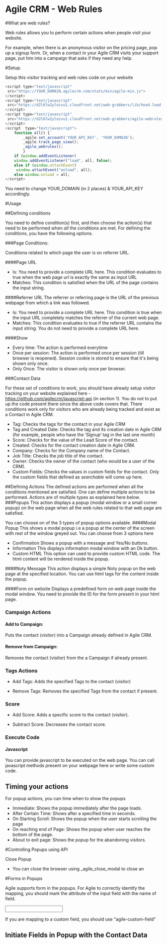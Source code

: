 Agile CRM - Web Rules
===================
#What are web rules?

Web rules allows you to perform certain actions when people visit your website. 

For example, when there is an anonymous visitor on the pricing page, pop up a signup form. Or, when a contact in your Agile CRM visits your support page, put him into a campaign that asks if they need any help.

#Setup.

Setup this visitor tracking and web rules code on your website 

```javascript
<script type="text/javascript"
 src="https://YOUR_DOMAIN.agilecrm.com/stats/min/agile-min.js"> 
</script>
<script type="text/javascript"
 src="https://d2l6lw2yloivu1.cloudfront.net/web-grabbers/lib/head.load.min.js">
</script> 
<script type="text/javascript"
 src="https://d2l6lw2yloivu1.cloudfront.net/web-grabbers/agile-webrules.js">
</script>
<script  type="text/javascript">
    function all() {
        _agile.set_account('YOUR_API_KEY', 'YOUR_DOMAIN');
        _agile.track_page_view();
        _agile_webrules();
        }
    if (window.addEventListener) 
    window.addEventListener("load", all, false);
    else if (window.attachEvent)
     window.attachEvent("onload", all);
    else window.onload = all;
</script>
```
You need to change  YOUR_DOMAIN (in 2 places) & YOUR_API_KEY accordingly. 



#Usage

##Defining conditions

You need to define condition(s) first, and then choose the action(s) that need to be performed when *all* the conditions are met. 
For defining the conditions, you have the following options.

###Page Conditions:

Conditions related to which page the user is on referrer URL.

####Page URL
- Is: You need to provide a complete URL here. This condition evaluates to true when the web page url is exactly the same as input URL
- Matches: This condition is satisfied when the URL of the page contains the input string.

####Referrer URL
The referrer or referring page is the URL of the previous webpage from which a link was followed.
- Is: You need to provide a complete URL here. This condition is true when the input URL completely matches the referrer of the current web page.
- Matches: This condition evaluates to true if the referrer URL contains the input string. You do not need to provide a complete URL here. 

####Show
- Every time: The action is performed everytime
- Once per session: The action is performed once per session (till browser is reopened). Session cookie is stored to ensure that it's being shown only once. 
- Only Once: The visitor is shown only once per browser.

###Contact Data

For these set of conditions to work, you should have already setup visitor tracking on your website explained here - https://github.com/agilecrm/javascript-api (in section 1). You do not to put up the code present there since the above code covers that.
There conditions work only for visitors who are already being tracked and exist as a Contact in Agile CRM.
- Tag:
Checks the tags for the contact in your Agile CRM
- Tag and Created Date:
Checks the tag and its creation date in Agile CRM (for example, people who have the ‘Signup’ tag in the last one month)
- Score:
Checks for the value of the Lead Score of the contact.
- Created: 
Checks for the contact creation date in Agile CRM. 
- Company: 
Checks for the Company name of the Contact.
- Job Title: 
Checks the job title of the contact.
- Owner: 
Checks the owner of the contact (who would be a user of the CRM).
- Custom Fields: 
Checks the values in custom fields for the contact. Only the custom fields that defined as *searchable* will come up here.

##Defining Actions
The defined actions are performed when all the conditions mentioned are satisfied. One can define multiple actions to be performed.
Actions are of multiple types as explained here below.
###Popups
This action displays a popup (modal window or a small corner popup) on the web page when all the web rules related to that web page are satisfied.

You can choose on of the 3 types of popup options available.
####Modal Popup
This shows a modal popup i.e a popup at the center of the screen with rest of the window greyed out. 
You can choose from 3 options here
- Confirmation
Shows a popup with a message and Yes/No buttons.
- Information
This displays information modal window with an Ok button.
- Custom HTML
This option can used to provide custom HTML code. The html content will be rendered inside the popup.

####Noty Message
This action displays a simple Noty popup on the web page at the specified location. You can use html tags for the content inside the popup.

####Form on website
Displays a predefined form on web page inside the modal window. You need to provide the ID for the form present in your html page.

### Campaign Actions

#### Add to Campaign:
Puts the contact (visitor) into a Campaign already defined in Agile CRM.

#### Remove from Campaign: 
Removes the contact (visitor) from the a Campaign if already present.

### Tags Actions

- Add Tags:  Adds the specified Tags to the contact (visitor)

- Remove Tags: Removes the specified Tags from the contact if present.

### Score

- Add Score: Adds a specific score to the contact (visitor).

- Subtract Score: Decreases the contact score.

### Execute Code

#### Javascript
You can provide javascript to be executed on the web page.  You can call javascript methods present on your webpage here or write some custom code.

## Timing your actions
For popup actions, you can time when to show the popups 
- Immediate: Shows the popup immediately after the page loads.
- After Certain Time: Shows after a specified time in seconds.
- On Starting Scroll: Shows the popup when the user starts scrolling the page
- On reaching end of Page: Shows the popup when user reaches the bottom of the page.
- About to exit page: Shows the popup for the abandoning visitors.


#Controlling Popups using API

Close Popup
- You can close the browser using _agile_close_modal to close an 


#Forms in Popups

Agile supports form in the popups. For Agile to correctly identify the mapping, you should mark the attribute of the input field with the name of field.

<input type="text" name="name" agile-field="first_name" required>

If you are mapping to a custom field, you should use "agile-custom-field"

## Initiate Fields in Popup with the Contact Data